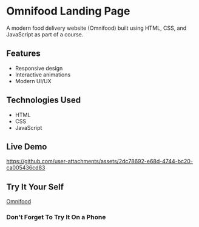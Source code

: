 # Omnifood Landing Page  

A modern food delivery website (Omnifood) built using HTML, CSS, and JavaScript as part of a course.  

## Features  
- Responsive design  
- Interactive animations  
- Modern UI/UX  

## Technologies Used  
- HTML  
- CSS  
- JavaScript  

## Live Demo  
https://github.com/user-attachments/assets/2dc78692-e68d-4744-bc20-ca005436cd83



## Try It Your Self
[Omnifood](https://omnifood-mamdoh.netlify.app/)

### Don't Forget To Try It On a Phone
